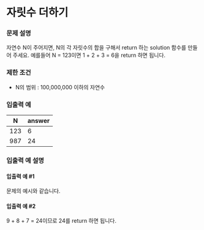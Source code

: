 # 자릿수 더하기
### 문제 설명
자연수 N이 주어지면, N의 각 자릿수의 합을 구해서 return 하는 solution 함수를 만들어 주세요.
예를들어 N = 123이면 1 + 2 + 3 = 6을 return 하면 됩니다.

### 제한 조건
* N의 범위 : 100,000,000 이하의 자연수

### 입출력 예
|N|answer|
|-|-|
|123|6|
|987|24|

### 입출력 예 설명
#### 입출력 예 #1
문제의 예시와 같습니다.

#### 입출력 예 #2
9 + 8 + 7 = 24이므로 24를 return 하면 됩니다.